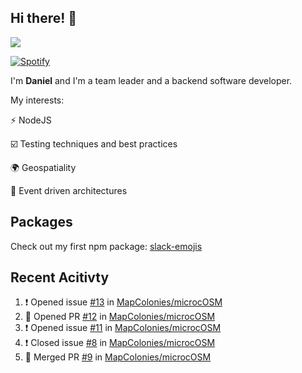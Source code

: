 ## Hi there! 👋

<p>
  <img src="https://github-readme-stats.vercel.app/api?username=syncush&theme=tokyonight">
</p>

[![Spotify](https://novatorem-rust.vercel.app/api/spotify)](https://open.spotify.com/user/syncush)

I'm **Daniel** and I'm a team leader and a backend software developer.

My interests:

⚡ NodeJS

☑️ Testing techniques and best practices

🌍 Geospatiality

🧠 Event driven architectures

## Packages
Check out my first npm package: [slack-emojis](https://www.npmjs.com/package/slack-emojis)

## Recent Acitivty
<!--START_SECTION:activity-->
1. ❗️ Opened issue [#13](https://github.com/MapColonies/microcOSM/issues/13) in [MapColonies/microcOSM](https://github.com/MapColonies/microcOSM)
2. 💪 Opened PR [#12](https://github.com/MapColonies/microcOSM/pull/12) in [MapColonies/microcOSM](https://github.com/MapColonies/microcOSM)
3. ❗️ Opened issue [#11](https://github.com/MapColonies/microcOSM/issues/11) in [MapColonies/microcOSM](https://github.com/MapColonies/microcOSM)
4. ❗️ Closed issue [#8](https://github.com/MapColonies/microcOSM/issues/8) in [MapColonies/microcOSM](https://github.com/MapColonies/microcOSM)
5. 🎉 Merged PR [#9](https://github.com/MapColonies/microcOSM/pull/9) in [MapColonies/microcOSM](https://github.com/MapColonies/microcOSM)
<!--END_SECTION:activity-->
